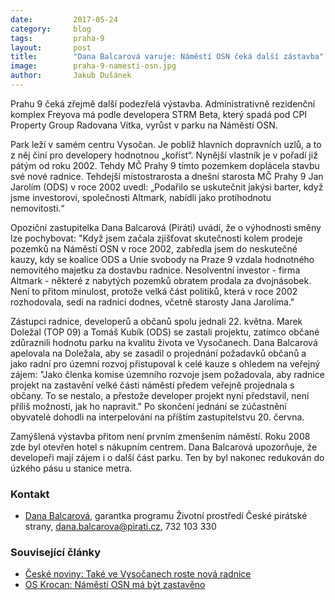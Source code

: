 ```yaml
---
date:         2017-05-24
category:     blog
tags:         praha-9
layout:       post
title:        "Dana Balcarová varuje: Náměstí OSN čeká další zástavba" 
image:        praha-9-namesti-osn.jpg
author:       Jakub Dušánek
---
```


Prahu 9 čeká zřejmě další podezřelá výstavba. Administrativně rezidenční komplex Freyova má podle developera STRM Beta, který spadá pod CPI Property Group Radovana Vítka, vyrůst v parku na Náměstí OSN.

Park leží v samém centru Vysočan. Je poblíž hlavních dopravních uzlů, a to z něj činí pro developery hodnotnou „kořist“. Nynější vlastník je v pořadí již pátým od roku 2002. Tehdy MČ Prahy 9 tímto pozemkem doplácela stavbu své nové radnice. Tehdejší místostrarosta a dnešní starosta MČ Prahy 9 Jan Jarolím (ODS) v roce 2002 uvedl: „Podařilo se uskutečnit jakýsi barter, když jsme investorovi, společnosti Altmark, nabídli jako protihodnotu nemovitosti.“

Opoziční zastupitelka Dana Balcarová (Piráti) uvádí, že o výhodnosti směny lze pochybovat: "Když jsem začala zjišťovat skutečnosti kolem prodeje pozemků na Náměstí OSN v roce 2002, zabředla jsem do neskutečné kauzy, kdy se koalice ODS a Unie svobody na Praze 9 vzdala hodnotného nemovitého majetku za dostavbu radnice. Nesolventní investor - firma Altmark - některé z nabytých pozemků obratem prodala za dvojnásobek. Není to přitom minulost, protože velká část politiků, která v roce 2002 rozhodovala, sedí na radnici dodnes, včetně starosty Jana Jarolíma."

Zástupci radnice, developerů a občanů spolu jednali 22. května. Marek Doležal (TOP 09) a Tomáš Kubík (ODS) se zastali projektu, zatímco občané zdůraznili hodnotu parku na kvalitu života ve Vysočanech. Dana Balcarová apelovala na Doležala, aby se zasadil o projednání požadavků občanů a jako radní pro územní rozvoj přistupoval k celé kauze s ohledem na veřejný zájem: "Jako členka komise územního rozvoje jsem požadovala, aby radnice projekt na zastavění velké části náměstí předem veřejně projednala s občany. To se nestalo, a přestože developer projekt nyní představil, není příliš možností, jak ho napravit." Po skončení jednání se zúčastnění obyvatelé dohodli na interpelování na příštím zastupitelstvu 20. června.

Zamýšlená výstavba přitom není prvním zmenšením náměstí. Roku 2008 zde byl otevřen hotel s nákupním centrem. Dana Balcarová upozorňuje, že developeři mají zájem i o další část parku. Ten by byl nakonec redukován do úzkého pásu u stanice metra.

### Kontakt

* [Dana Balcarová](https://www.pirati.cz/lide/dana-balcarova/), garantka programu Životní prostředí České pirátské strany, dana.balcarova@pirati.cz, 732 103 330

### Související články 

* [České noviny: Také ve Vysočanech roste nová radnice](http://www.ceskenoviny.cz/zpravy/take-ve-vysocanech-roste-nova-radnice/12230) 
* [OS Krocan: Náměstí OSN má být zastavěno](http://www.krocanos.cz/2017/05/16/namesti-osn-ma-byt-zastaveno/)
